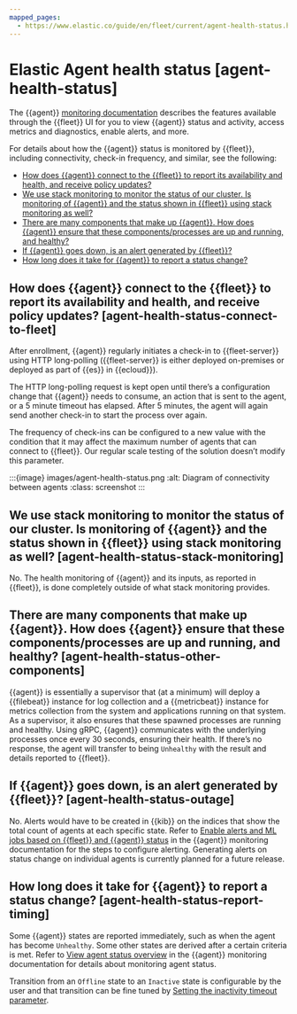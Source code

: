 ```yaml
---
mapped_pages:
  - https://www.elastic.co/guide/en/fleet/current/agent-health-status.html
---
```


# Elastic Agent health status [agent-health-status]

The {{agent}} [monitoring documentation](/reference/ingestion-tools/fleet/monitor-elastic-agent.md) describes the features available through the {{fleet}} UI for you to view {{agent}} status and activity, access metrics and diagnostics, enable alerts, and more.

For details about how the {{agent}} status is monitored by {{fleet}}, including connectivity, check-in frequency, and similar, see the following:

* [How does {{agent}} connect to the {{fleet}} to report its availability and health, and receive policy updates?](#agent-health-status-connect-to-fleet)
* [We use stack monitoring to monitor the status of our cluster. Is monitoring of {{agent}} and the status shown in {{fleet}} using stack monitoring as well?](#agent-health-status-stack-monitoring)
* [There are many components that make up {{agent}}. How does {{agent}} ensure that these components/processes are up and running, and healthy?](#agent-health-status-other-components)
* [If {{agent}} goes down, is an alert generated by {{fleet}}?](#agent-health-status-outage)
* [How long does it take for {{agent}} to report a status change?](#agent-health-status-report-timing)


## How does {{agent}} connect to the {{fleet}} to report its availability and health, and receive policy updates? [agent-health-status-connect-to-fleet]

After enrollment, {{agent}} regularly initiates a check-in to {{fleet-server}} using HTTP long-polling ({{fleet-server}} is either deployed on-premises or deployed as part of {{es}} in {{ecloud}}).

The HTTP long-polling request is kept open until there’s a configuration change that {{agent}} needs to consume, an action that is sent to the agent, or a 5 minute timeout has elapsed. After 5 minutes, the agent will again send another check-in to start the process over again.

The frequency of check-ins can be configured to a new value with the condition that it may affect the maximum number of agents that can connect to {{fleet}}. Our regular scale testing of the solution doesn’t modify this parameter.

:::{image} images/agent-health-status.png
:alt: Diagram of connectivity between agents
:class: screenshot
:::


## We use stack monitoring to monitor the status of our cluster. Is monitoring of {{agent}} and the status shown in {{fleet}} using stack monitoring as well? [agent-health-status-stack-monitoring]

No. The health monitoring of {{agent}} and its inputs, as reported in {{fleet}}, is done completely outside of what stack monitoring provides.


## There are many components that make up {{agent}}. How does {{agent}} ensure that these components/processes are up and running, and healthy? [agent-health-status-other-components]

{{agent}} is essentially a supervisor that (at a minimum) will deploy a {{filebeat}} instance for log collection and a {{metricbeat}} instance for metrics collection from the system and applications running on that system. As a supervisor, it also ensures that these spawned processes are running and healthy. Using gRPC, {{agent}} communicates with the underlying processes once every 30 seconds, ensuring their health. If there’s no response, the agent will transfer to being `Unhealthy` with the result and details reported to {{fleet}}.


## If {{agent}} goes down, is an alert generated by {{fleet}}? [agent-health-status-outage]

No. Alerts would have to be created in {{kib}} on the indices that show the total count of agents at each specific state. Refer to [Enable alerts and ML jobs based on {{fleet}} and {{agent}} status](/reference/ingestion-tools/fleet/monitor-elastic-agent.md#fleet-alerting) in the {{agent}} monitoring documentation for the steps to configure alerting. Generating alerts on status change on individual agents is currently planned for a future release.


## How long does it take for {{agent}} to report a status change? [agent-health-status-report-timing]

Some {{agent}} states are reported immediately, such as when the agent has become `Unhealthy`. Some other states are derived after a certain criteria is met. Refer to [View agent status overview](/reference/ingestion-tools/fleet/monitor-elastic-agent.md#view-agent-status) in the {{agent}} monitoring documentation for details about monitoring agent status.

Transition from an `Offline` state to an `Inactive` state is configurable by the user and that transition can be fine tuned by [Setting the inactivity timeout parameter](/reference/ingestion-tools/fleet/set-inactivity-timeout.md).

